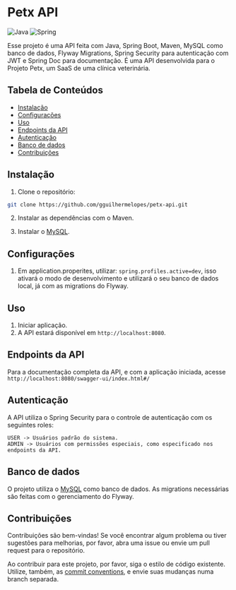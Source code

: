 # Petx API
![Java](https://img.shields.io/badge/java-%23ED8B00.svg?style=for-the-badge&logo=openjdk&logoColor=white)
![Spring](https://img.shields.io/badge/spring-%236DB33F.svg?style=for-the-badge&logo=spring&logoColor=white)

Esse projeto é uma API feita com Java, Spring Boot, Maven, MySQL como banco de dados, Flyway Migrations, Spring Security para autenticação com JWT e Spring Doc para documentação.
É uma API desenvolvida para o Projeto Petx, um SaaS de uma clínica veterinária.

## Tabela de Conteúdos

- [Instalação](#instalação)
- [Configurações](#configurações)
- [Uso](#uso)
- [Endpoints da API](#endpoints-da-api)
- [Autenticação](#authentication)
- [Banco de dados](#banco-de-dados)
- [Contribuições](#contribuições)

## Instalação

1. Clone o repositório:

```bash
git clone https://github.com/gguilhermelopes/petx-api.git
```
2. Instalar as dependências com o Maven.

3. Instalar o [MySQL](https://dev.mysql.com/doc/refman/8.1/en/installing.html).

## Configurações

1. Em application.properites, utilizar: `spring.profiles.active=dev`, isso ativará o modo de desenvolvimento e utilizará o seu banco de dados local, já com as migrations do Flyway.

## Uso

1. Iniciar aplicação.
2. A API estará disponível em `http://localhost:8080`.

## Endpoints da API
Para a documentação completa da API, e com a aplicação iniciada, acesse `http://localhost:8080/swagger-ui/index.html#/`

## Autenticação
A API utiliza o Spring Security para o controle de autenticação com os seguintes roles:

```
USER -> Usuários padrão do sistema.
ADMIN -> Usuários com permissões especiais, como especificado nos endpoints da API.
```

## Banco de dados
O projeto utiliza o [MySQL](https://dev.mysql.com/doc/refman/8.1/en/installing.html) como banco de dados. As migrations necessárias são feitas com o gerenciamento do Flyway.

## Contribuições

Contribuições são bem-vindas! Se você encontrar algum problema ou tiver sugestões para melhorias, por favor, abra uma issue ou envie um pull request para o repositório.

Ao contribuir para este projeto, por favor, siga o estilo de código existente. Utilize, também, as [commit conventions](https://www.conventionalcommits.org/en/v1.0.0/), e envie suas mudanças numa branch separada.
